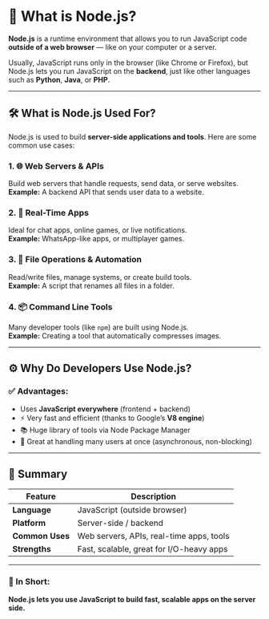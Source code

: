 # 🧠 What is Node.js?

**Node.js** is a runtime environment that allows you to run JavaScript code **outside of a web browser** — like on your computer or a server.

Usually, JavaScript runs only in the browser (like Chrome or Firefox), but Node.js lets you run JavaScript on the **backend**, just like other languages such as **Python**, **Java**, or **PHP**.

---

## 🛠️ What is Node.js Used For?

Node.js is used to build **server-side applications and tools**. Here are some common use cases:

### 1. 🌐 Web Servers & APIs

Build web servers that handle requests, send data, or serve websites.  
**Example:** A backend API that sends user data to a website.

### 2. 💬 Real-Time Apps

Ideal for chat apps, online games, or live notifications.  
**Example:** WhatsApp-like apps, or multiplayer games.

### 3. 📁 File Operations & Automation

Read/write files, manage systems, or create build tools.  
**Example:** A script that renames all files in a folder.

### 4. 📦 Command Line Tools

Many developer tools (like `npm`) are built using Node.js.  
**Example:** Creating a tool that automatically compresses images.

---

## ⚙️ Why Do Developers Use Node.js?

### ✅ Advantages:

- Uses **JavaScript everywhere** (frontend + backend)
- ⚡ Very fast and efficient (thanks to Google’s **V8 engine**)
- 📚 Huge library of tools via Node Package Manager
- 🔄 Great at handling many users at once (asynchronous, non-blocking)

---

## 📌 Summary

| Feature         | Description                              |
| --------------- | ---------------------------------------- |
| **Language**    | JavaScript (outside browser)             |
| **Platform**    | Server-side / backend                    |
| **Common Uses** | Web servers, APIs, real-time apps, tools |
| **Strengths**   | Fast, scalable, great for I/O-heavy apps |

---

### 📝 In Short:

**Node.js lets you use JavaScript to build fast, scalable apps on the server side.**
